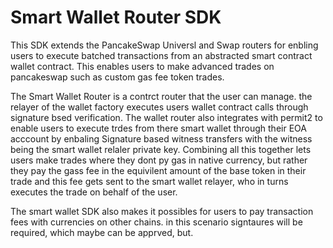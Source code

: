 # Smart Wallet Router SDK

This SDK extends the PancakeSwap Universl and Swap routers for enbling users to execute batched transactions from an abstracted smart contract wallet contract. This enables users to make advanced trades on pancakeswap such as custom gas fee token trades.

The Smart Wallet Router is a contrct router that the user can manage. the relayer of the wallet factory executes users wallet contract calls through signature bsed verification. The wallet router also integrates with permit2 to enable users to execute trdes from there smart wallet through their EOA acccount by enbaling Signature based witness transfers with the witness being the smart wallet relaler private key. Combining all this together lets users make trades where they dont py gas in native currency, but rather they pay the gass fee in the equivilent amount of the base token in their trade and this fee gets sent to the smart wallet relayer, who in turns executes the trade on behalf of the user.

The smart wallet SDK also makes it possibles for users to pay transaction fees with currencies on other chains. in this scenario signtaures will be required, which maybe can be apprved, but.
